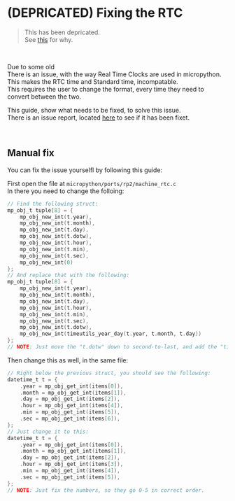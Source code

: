 # (DEPRICATED) Fixing the RTC
> This has been depricated.  
> See [this](https://github.com/micropython/micropython/issues/10578#issuecomment-1403703934) for why.

<br>

Due to some old   
There is an issue, with the way Real Time Clocks are used in micropython.  
This makes the RTC time and Standard time, incompatable.  
This requires the user to change the format, every time they need to convert between the two.

This guide, show what needs to be fixed, to solve this issue.  
There is an issue report, located [here](https://github.com/micropython/micropython/issues/10578) to see if it has been fixet.

<br>

## Manual fix
You can fix the issue yourselfl by following this guide:  

First open the file at `micropython/ports/rp2/machine_rtc.c`  
In there you need to change the folloing:
``` c
// Find the following struct:
mp_obj_t tuple[8] = {
    mp_obj_new_int(t.year),
    mp_obj_new_int(t.month),
    mp_obj_new_int(t.day),
    mp_obj_new_int(t.dotw),
    mp_obj_new_int(t.hour),
    mp_obj_new_int(t.min),
    mp_obj_new_int(t.sec),
    mp_obj_new_int(0)
};
// And replace that with the following:
mp_obj_t tuple[8] = {
    mp_obj_new_int(t.year),
    mp_obj_new_int(t.month),
    mp_obj_new_int(t.day),
    mp_obj_new_int(t.hour),
    mp_obj_new_int(t.min),
    mp_obj_new_int(t.sec),
    mp_obj_new_int(t.dotw),
    mp_obj_new_int(timeutils_year_day(t.year, t.month, t.day))
};
// NOTE: Just move the "t.dotw" down to second-to-last, and add the "timeutils_year_day" function.
```

Then change this as well, in the same file:  
``` c
// Right below the previous struct, you should see the following:
datetime_t t = {
    .year = mp_obj_get_int(items[0]),
    .month = mp_obj_get_int(items[1]),
    .day = mp_obj_get_int(items[2]),
    .hour = mp_obj_get_int(items[4]),
    .min = mp_obj_get_int(items[5]),
    .sec = mp_obj_get_int(items[6]),
};
// Just change it to this:
datetime_t t = {
    .year = mp_obj_get_int(items[0]),
    .month = mp_obj_get_int(items[1]),
    .day = mp_obj_get_int(items[2]),
    .hour = mp_obj_get_int(items[3]),
    .min = mp_obj_get_int(items[4]),
    .sec = mp_obj_get_int(items[5]),
};
// NOTE: Just fix the numbers, so they go 0-5 in correct order.
```